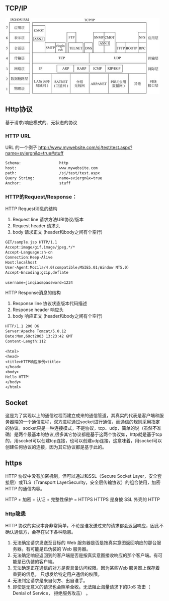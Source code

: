 
## TCP/IP

![tcp/ip](./img/tcp-ip-01.jpg "tcp/ip")


## Http协议
基于请求/响应模式的、无状态的协议

### HTTP URL
URL 的一个例子
http://www.mywebsite.com/sj/test/test.aspx?name=sviergn&x=true#stuff

```
Schema:                 http
host:                   www.mywebsite.com
path:                   /sj/test/test.aspx
Query String:           name=sviergn&x=true
Anchor:                 stuff
```

### HTTP的Request/Response：

HTTP Request消息的结构
1.	Request line 请求方法URI协议/版本 
2.	Request header 请求头
3.	body 请求正文 (header和body之间有个空行)

```
GET/sample.jsp HTTP/1.1
Accept:image/gif.image/jpeg,*/*
Accept-Language:zh-cn
Connection:Keep-Alive
Host:localhost
User-Agent:Mozila/4.0(compatible;MSIE5.01;Window NT5.0)
Accept-Encoding:gzip,deflate

username=jinqiao&password=1234
```

HTTP Response消息的结构

1.	Response line 协议状态版本代码描述
2.	Response header 响应头
3.	body 响应正文 (header和body之间有个空行)

```
HTTP/1.1 200 OK
Server:Apache Tomcat/5.0.12
Date:Mon,6Oct2003 13:23:42 GMT
Content-Length:112
 
<html>
<head>
<title>HTTP响应示例<title>
</head>
<body>
Hello HTTP!
</body>
</html>
```


## Socket
这是为了实现以上的通信过程而建立成来的通信管道，其真实的代表是客户端和服务器端的一个通信进程，双方进程通过socket进行通信，而通信的规则采用指定的协议。socket只是一种连接模式，不是协议，tcp、udp，简单的说（虽然不准确）是两个最基本的协议,很多其它协议都是基于这两个协议如，http就是基于tcp的，用socket可以创建tcp连接，也可以创建udp连接，这意味着，用socket可以创建任何协议的连接，因为其它协议都是基于此的。

## https
HTTP 协议中没有加密机制，但可以通过和SSL（Secure Socket Layer，安全套接层）或TLS（Transport LayerSecurity，安全层传输协议）的组合使用，加密 HTTP 的通信内容。

HTTP + 加密 + 认证 + 完整性保护 = HTTPS
HTTPS 是身披 SSL 外壳的 HTTP

### http隐患
HTTP 协议的实现本身非常简单，不论是谁发送过来的请求都会返回响应，因此不确认通信方，会存在以下各种隐患。
1.	无法确定请求发送至目标的 Web 服务器是否是按真实意图返回响应的那台服务器。有可能是已伪装的 Web 服务器。
2.	无法确定响应返回到的客户端是否是按真实意图接收响应的那个客户端。有可能是已伪装的客户端。
3.	无法确定正在通信的对方是否具备访问权限。因为某些Web 服务器上保存着重要的信息， 只想发给特定用户通信的权限。
4.	无法判定请求是来自何方、出自谁手。
5.	即使是无意义的请求也会照单全收。无法阻止海量请求下的DoS 攻击（ Denial of Service， 拒绝服务攻击） 。


